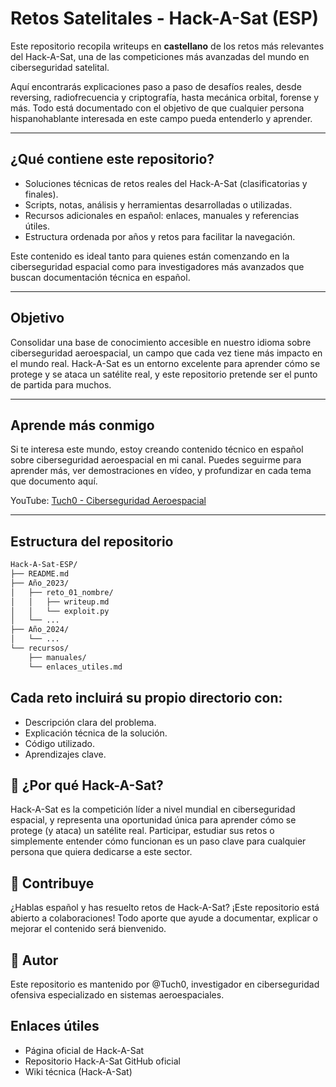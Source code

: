 # Retos Satelitales - Hack-A-Sat (ESP)

Este repositorio recopila writeups en **castellano** de los retos más relevantes del Hack-A-Sat, una de las competiciones más avanzadas del mundo en ciberseguridad satelital.

Aquí encontrarás explicaciones paso a paso de desafíos reales, desde reversing, radiofrecuencia y criptografía, hasta mecánica orbital, forense y más. Todo está documentado con el objetivo de que cualquier persona hispanohablante interesada en este campo pueda entenderlo y aprender.

---

## ¿Qué contiene este repositorio?

- Soluciones técnicas de retos reales del Hack-A-Sat (clasificatorias y finales).
- Scripts, notas, análisis y herramientas desarrolladas o utilizadas.
- Recursos adicionales en español: enlaces, manuales y referencias útiles.
- Estructura ordenada por años y retos para facilitar la navegación.

Este contenido es ideal tanto para quienes están comenzando en la ciberseguridad espacial como para investigadores más avanzados que buscan documentación técnica en español.

---

## Objetivo

Consolidar una base de conocimiento accesible en nuestro idioma sobre ciberseguridad aeroespacial, un campo que cada vez tiene más impacto en el mundo real. Hack-A-Sat es un entorno excelente para aprender cómo se protege y se ataca un satélite real, y este repositorio pretende ser el punto de partida para muchos.

---

## Aprende más conmigo

Si te interesa este mundo, estoy creando contenido técnico en español sobre ciberseguridad aeroespacial en mi canal. Puedes seguirme para aprender más, ver demostraciones en vídeo, y profundizar en cada tema que documento aquí.

YouTube: [Tuch0 - Ciberseguridad Aeroespacial](https://www.youtube.com/@Tuch0)

---

## Estructura del repositorio

```bash
Hack-A-Sat-ESP/
├── README.md
├── Año_2023/
│   ├── reto_01_nombre/
│   │   ├── writeup.md
│   │   └── exploit.py
│   └── ...
├── Año_2024/
│   └── ...
└── recursos/
    ├── manuales/
    └── enlaces_utiles.md
```

## Cada reto incluirá su propio directorio con:
- Descripción clara del problema.
- Explicación técnica de la solución.
- Código utilizado.
- Aprendizajes clave.

## 🚀 ¿Por qué Hack-A-Sat?
Hack-A-Sat es la competición líder a nivel mundial en ciberseguridad espacial, y representa una oportunidad única para aprender cómo se protege (y ataca) un satélite real. Participar, estudiar sus retos o simplemente entender cómo funcionan es un paso clave para cualquier persona que quiera dedicarse a este sector.

## 🤝 Contribuye
¿Hablas español y has resuelto retos de Hack-A-Sat? ¡Este repositorio está abierto a colaboraciones! Todo aporte que ayude a documentar, explicar o mejorar el contenido será bienvenido.

## 🧭 Autor
Este repositorio es mantenido por @Tuch0, investigador en ciberseguridad ofensiva especializado en sistemas aeroespaciales.

## Enlaces útiles
- Página oficial de Hack-A-Sat
- Repositorio Hack-A-Sat GitHub oficial
- Wiki técnica (Hack-A-Sat)

